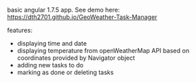 
basic angular 1.7.5 app. See demo here: https://dth2701.github.io/GeoWeather-Task-Manager 

features:
* displaying time and date
* displaying temperature from openWeatherMap API based on coordinates provided by Navigator object
* adding new tasks to do
* marking as done or deleting tasks
